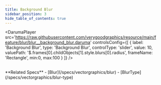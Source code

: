 ```yaml
---
title: Background Blur
sidebar_position: 3
hide_table_of_contents: true
---
```


<DarumaPlayer
  src='https://raw.githubusercontent.com/verygoodgraphics/resource/main/feature/blur/blur__background_blur.daruma'
  controlsConfig={[
    {
      label:  'Background Blur',
      type: 'Background Blur',
      controlType: 'slider',
      value: 10,
      valuePath: '$.frames[0].childObjects[1].style.blurs[0].radius',
      frameName: 'Rectangle',
      min:0,
      max:100
    }
  ]}
/>

<br />
**Related Specs**
- [Blur](/specs/vectorgraphics/blur)
- [BlurType](/specs/vectorgraphics/blur-type)
